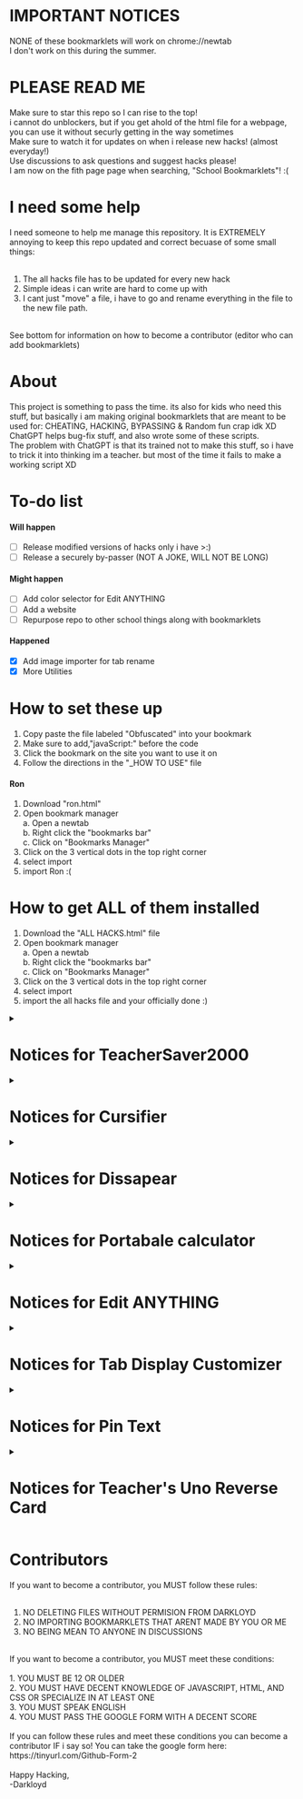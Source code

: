 # IMPORTANT NOTICES

NONE of these bookmarklets will work on chrome://newtab <br>
I don't work on this during the summer.

# PLEASE READ ME

Make sure to star this repo so I can rise to the top!<br>
i cannot do unblockers, but if you get ahold of the html file for a webpage, you can use it without securly getting in the way sometimes<br>
Make sure to watch it for updates on when i release new hacks! (almost everyday!)<br>
Use discussions to ask questions and suggest hacks please!<br>
I am now on the fith page page when searching, "School Bookmarklets"! :(<br>

# I need some help

I need someone to help me manage this repository. It is EXTREMELY annoying to keep this repo updated and correct becuase of some small things:<br>
<br>
1. The all hacks file has to be  updated for every new hack<br>
2. Simple ideas i can write are hard to come up with<br>
3. I cant just "move" a file, i have to go and rename everything in the file to the new file path.<br>
<br>
See bottom for information on how to become a contributor (editor who can add bookmarklets)

# About

This project is something to pass the time. its also for kids who need this stuff, but basically i am making original bookmarklets that are meant to be used for: CHEATING, HACKING, BYPASSING & Random fun crap idk XD<br>
ChatGPT helps bug-fix stuff, and also wrote some of these scripts.<br>
The problem with ChatGPT is that its trained not to make this stuff, so i have to trick it into thinking im a teacher. but most of the time it fails to make a working script XD

# To-do list

<h4>Will happen</h4>

- [ ] Release modified versions of hacks only i have >:)
- [ ] Release a securely by-passer (NOT A JOKE, WILL NOT BE LONG)
<h4>Might happen</h4>

- [ ] Add color selector for Edit ANYTHING
- [ ] Add a website
- [ ] Repurpose repo to other school things along with bookmarklets

<h4>Happened</h4>

- [x] Add image importer for tab rename
- [x] More Utilities

# How to set these up

1. Copy paste  the file labeled "Obfuscated" into your bookmark
2. Make sure to add,"javaScript:" before the code
3. Click the bookmark on the site you want to use it on
4. Follow the directions in the "_HOW TO USE" file

<h4>Ron</h4>

1. Download "ron.html"<br>
2. Open bookmark manager<br>
a. Open a newtab<br>
b. Right click the "bookmarks bar"<br>
c. Click on "Bookmarks Manager"<br>
3. Click on the 3 vertical dots in the top right corner<br>
4. select import<br>
5. import Ron :(<br>

# How to get ALL of them installed

1. Download the "ALL HACKS.html" file<br>
2. Open bookmark manager<br>
a. Open a newtab<br>
b. Right click the "bookmarks bar"<br>
c. Click on "Bookmarks Manager"<br>
3. Click on the 3 vertical dots in the top right corner<br>
4. select import<br>
5. import the all hacks file and your officially done :)<br>

<details>
<summary><h1>Notices for TeacherSaver2000</h1></summary>
1. Refreshing or closing the page WILL deactivate the program, you will need to reactivate it<br>
2. The page is NOT an instant load, so you will have to use it before the teacher gets too close
</details>
<details>
<summary><h1>Notices for Cursifier</h1></summary>
1. Refreshing or closing the page WILL deactivate the program, you will need to reactivate it<br>
2. This requires two inputs and is for messing around <br>
3. very buggy will fix later
</details>
<details>
<summary><h1>Notices for Dissapear</h1></summary>
1. Refreshing or closing the page WILL restore the page.<br>
2. This hack will make the page unusable
</details>
<details>
<summary><h1>Notices for Portabale calculator</h1></summary>
1. Refreshing or closing the page WILL NOT deactivate the program.<br>
2. this hack is in a new window and will NOT deactivate until you close that window OR refresh that window
</details>
<details>
<summary><h1>Notices for Edit ANYTHING</h1></summary>
1. Refreshing or closing the page WILL deactivate the hack, HOWEVER, going to a new page from that page WILL NOT.<br>
2. You can only edit text
</details>
<details>
<summary><h1>Notices for Tab Display Customizer</h1></summary>
1. Refreshing or closing the page WILL deactivate the program, you will need to reactivate it<br>
2. securly will see it as what you named it, as well as the image you set it to
</details>
<details>
<summary><h1>Notices for Pin Text</h1></summary>
1. Refreshing or closing the page WILL deactivate the program, you will need to reactivate it, it will also remove pinned text<br>
2. you cannot pin headings and marquees
</details>
<details>
<summary><h1>Notices for Teacher's Uno Reverse Card</h1></summary>
1. refreshing or closing the page you ran the script on will deactivate it<br>
2. this will refresh the page when it is reopened<br>
3. changing the url of the page will also refresh it, but that is useless because if the site is blocked it will create a refresh loop
</details>

# Contributors

If you want to become a contributor, you MUST follow these rules:<br>
<br>
1. NO DELETING FILES WITHOUT PERMISION FROM DARKLOYD<br>
2. NO IMPORTING BOOKMARKLETS THAT ARENT MADE BY YOU OR ME<br>
3. NO BEING MEAN TO ANYONE IN DISCUSSIONS<br>
<br>
If you want to become a contributor, you MUST meet these conditions:<br>
<br>
1. YOU MUST BE 12 OR OLDER<br>
2. YOU MUST HAVE DECENT KNOWLEDGE OF JAVASCRIPT, HTML, AND CSS OR SPECIALIZE IN AT LEAST ONE<br>
3. YOU MUST SPEAK ENGLISH<br>
4. YOU MUST PASS THE GOOGLE FORM WITH A DECENT SCORE<br>
<br>
If you can follow these rules and meet these conditions you can become a contributor IF i say so! You can take the google form here:<br>
https://tinyurl.com/Github-Form-2<br>
<br>
Happy Hacking,<br>
-Darkloyd
